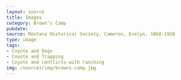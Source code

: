 ```yaml
---
layout: source
title: Images
category: Brown’s Camp
pubdate: 
source: Montana Historical Society, Cameron, Evelyn, 1868-1928
type: image
tags: 
- Coyote and Dogs
- Coyote and Trapping
- Coyote and conflicts with ranching
img: /sources/img/browns-camp.jpg 
---
```

